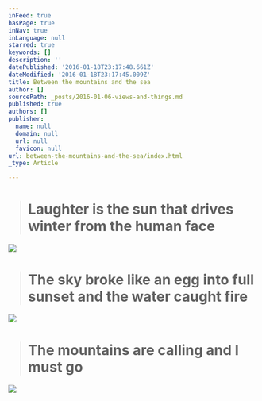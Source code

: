 ```yaml
---
inFeed: true
hasPage: true
inNav: true
inLanguage: null
starred: true
keywords: []
description: ''
datePublished: '2016-01-18T23:17:48.661Z'
dateModified: '2016-01-18T23:17:45.009Z'
title: Between the mountains and the sea
author: []
sourcePath: _posts/2016-01-06-views-and-things.md
published: true
authors: []
publisher:
  name: null
  domain: null
  url: null
  favicon: null
url: between-the-mountains-and-the-sea/index.html
_type: Article

---
```

> # **Laughter is the sun that drives winter from the human face**

![](https://the-grid-user-content.s3-us-west-2.amazonaws.com/03cbd1f9-e999-4fec-b567-2fd827d15d74.jpg)

> # **The sky broke like an egg into full sunset and the water caught fire**

![](https://the-grid-user-content.s3-us-west-2.amazonaws.com/a2b72d88-ba78-4392-9ade-a93c0159858c.jpg)

> # **The mountains are calling and I must go**

![](https://the-grid-user-content.s3-us-west-2.amazonaws.com/18d4b94b-8951-49ab-925c-c26025f196d8.jpg)